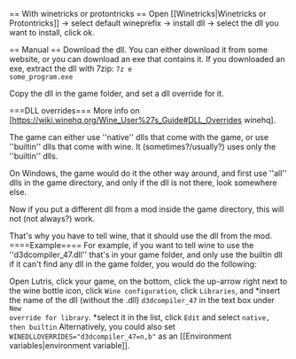 == With winetricks or protontricks ==
Open [[Winetricks|Winetricks or Protontricks]] -> select default wineprefix -> install dll -> select the dll you want to install, click ok.

== Manual ==
Download the dll. You can either download it from some website, or you can download an exe that contains it. If you downloaded an exe, extract the dll with 7zip: <code>7z e some_program.exe</code>

Copy the dll in the game folder, and set a dll override for it.

===DLL overrides===
More info on [https://wiki.winehq.org/Wine_User%27s_Guide#DLL_Overrides winehq].

The game can either use ''native'' dlls that come with the game, or use ''builtin'' dlls that come with wine. It (sometimes?/usually?) uses only the ''builtin'' dlls.

On Windows, the game would do it the other way around, and first use ''all'' dlls in the game directory, and only if the dll is not there, look somewhere else.

Now if you put a different dll from a mod inside the game directory, this will not (not always?) work.

That's why you have to tell wine, that it should use the dll from the mod.
====Example====
For example, if you want to tell wine to use the ''d3dcompiler_47.dll'' that's in your game folder, and only use the builtin dll if it can't find any dll in the game folder, you would do the following:

Open Lutris, click your game, on the bottom, click the up-arrow right next to the wine bottle icon, click <code>Wine configuration</code>, click <code>Libraries</code>, and
*insert the name of the dll (without the .dll) <code>d3dcompiler_47</code> in the text box under <code>New override for library</code>.
*select it in the list, click <code>Edit</code> and select <code>native, then builtin</code>
Alternatively, you could also set <code>WINEDLLOVERRIDES="d3dcompiler_47=n,b"</code> as an [[Environment variables|environment variable]].

